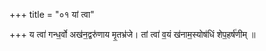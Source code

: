 +++
title = "०१ यां त्वा"

+++
य त्वा॑ गन्ध॒र्वो अख॑न॒द्वरु॑णाय मृ॒तभ्र॑जे। तां त्वा॑ व॒यं ख॑नाम॒स्योष॑धिं शेप॒हर्ष॑णीम् ॥